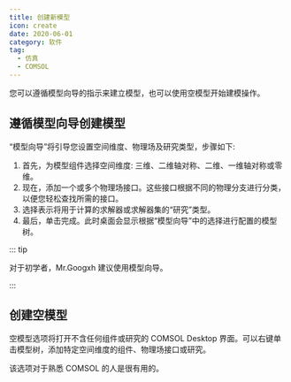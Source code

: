 ```yaml
---
title: 创建新模型
icon: create
date: 2020-06-01
category: 软件
tag:
  - 仿真
  - COMSOL
---
```


您可以遵循模型向导的指示来建立模型，也可以使用空模型开始建模操作。

<!-- more -->

## 遵循模型向导创建模型

“模型向导”将引导您设置空间维度、物理场及研究类型，步骤如下:

1. 首先，为模型组件选择空间维度: 三维、二维轴对称、二维、一维轴对称或零维。
1. 现在，添加一个或多个物理场接口。这些接口根据不同的物理分支进行分类，以便您轻松查找所需的接口。
1. 选择表示将用于计算的求解器或求解器集的“研究”类型。
1. 最后，单击完成。此时桌面会显示根据“模型向导”中的选择进行配置的模型树。

::: tip

对于初学者，Mr.Googxh 建议使用模型向导。

:::

## 创建空模型

空模型选项将打开不含任何组件或研究的 COMSOL Desktop 界面。可以右键单击模型树，添加特定空间维度的组件、物理场接口或研究。

该选项对于熟悉 COMSOL 的人是很有用的。
